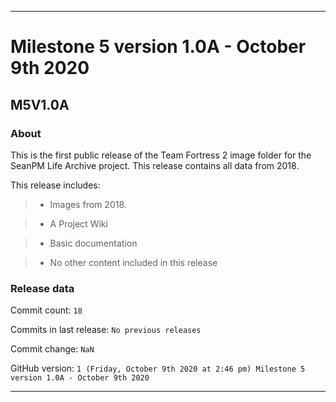 
***

# Milestone 5 version 1.0A - October 9th 2020

## M5V1.0A

### About

This is the first public release of the Team Fortress 2 image folder for the SeanPM Life Archive project. This release contains all data from 2018.

This release includes:

> * Images from 2018.

> * A Project Wiki

> * Basic documentation

> * No other content included in this release

### Release data

Commit count: `18`

Commits in last release: `No previous releases`

Commit change: `NaN`

GitHub version: `1 (Friday, October 9th 2020 at 2:46 pm) Milestone 5 version 1.0A - October 9th 2020`

***
